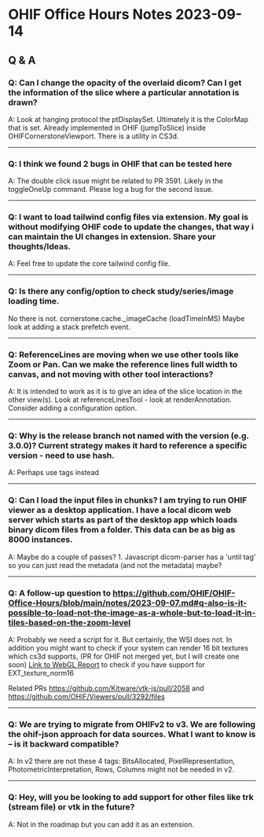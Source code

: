 # OHIF Office Hours Notes 2023-09-14

## Q & A

### Q: Can I change the opacity of the overlaid dicom? Can I get the information of the slice where a particular annotation is drawn?

A: Look at hanging protocol the ptDisplaySet. Ultimately it is the ColorMap that is set. Already implemented in OHIF (jumpToSlice) inside OHIFCornerstoneViewport. There is a utility in CS3d.

---

### Q: I think we found 2 bugs in OHIF that can be tested here 

A: The double click issue might be related to PR 3591. Likely in the toggleOneUp command. Please log a bug for the second issue.

---

### Q: I want to load tailwind config files via extension. My goal is without modifying OHIF code to update the changes, that way i can maintain the UI changes in extension. Share your thoughts/Ideas. 

A: Feel free to update the core tailwind config file. 

---

### Q: Is there any config/option to check study/series/image loading time.

No there is not. cornerstone.cache._imageCache (loadTimeInMS) Maybe look at adding a stack prefetch event.

---

### Q: ReferenceLines are moving when we use other tools like Zoom or Pan. Can we make the reference lines full width to canvas, and not moving with other tool interactions?

A: It is intended to work as it is to give an idea of the slice location in the other view(s). Look at referenceLinesTool - look at renderAnnotation. Consider adding a configuration option.

---

### Q: Why is the release branch not named with the version (e.g. 3.0.0)? Current strategy makes it hard to reference a specific version - need to use hash.

A: Perhaps use tags instead

---

### Q: Can I load the input files in chunks? I am trying to run OHIF viewer as a desktop application. I have a local dicom web server which starts as part of the desktop app which loads binary dicom files from a folder. This data can be as big as 8000 instances.

A: Maybe do a couple of passes? 1. Javascript dicom-parser has a 'until tag' so you can just read the metadata (and not the metadata) maybe?

---

### Q: A follow-up question to https://github.com/OHIF/OHIF-Office-Hours/blob/main/notes/2023-09-07.md#q-also-is-it-possible-to-load-not-the-image-as-a-whole-but-to-load-it-in-tiles-based-on-the-zoom-level

A: Probably we need a script for it. But certainly, the WSI does not.
In addition you might want to check if your system can render 16 bit textures which cs3d supports, (PR for OHIF not merged yet, but I will create one soon) [Link to WebGL Report](https://webglreport.com/?v=2) to check if you have support for EXT_texture_norm16

Related PRs https://github.com/Kitware/vtk-js/pull/2058 and https://github.com/OHIF/Viewers/pull/3292/files

---

### Q: We are trying to migrate from OHIFv2 to v3. We are following the ohif-json approach for data sources. What I want to know is – is it backward compatible?

A: In v2 there are not these 4 tags: BitsAllocated, PixelRepresentation, PhotometricInterpretation, Rows, Columns might not be needed in v2.

---

### Q: Hey, will you be looking to add support for other files like trk (stream file) or vtk in the future?

A: Not in the roadmap but you can add it as an extension.

